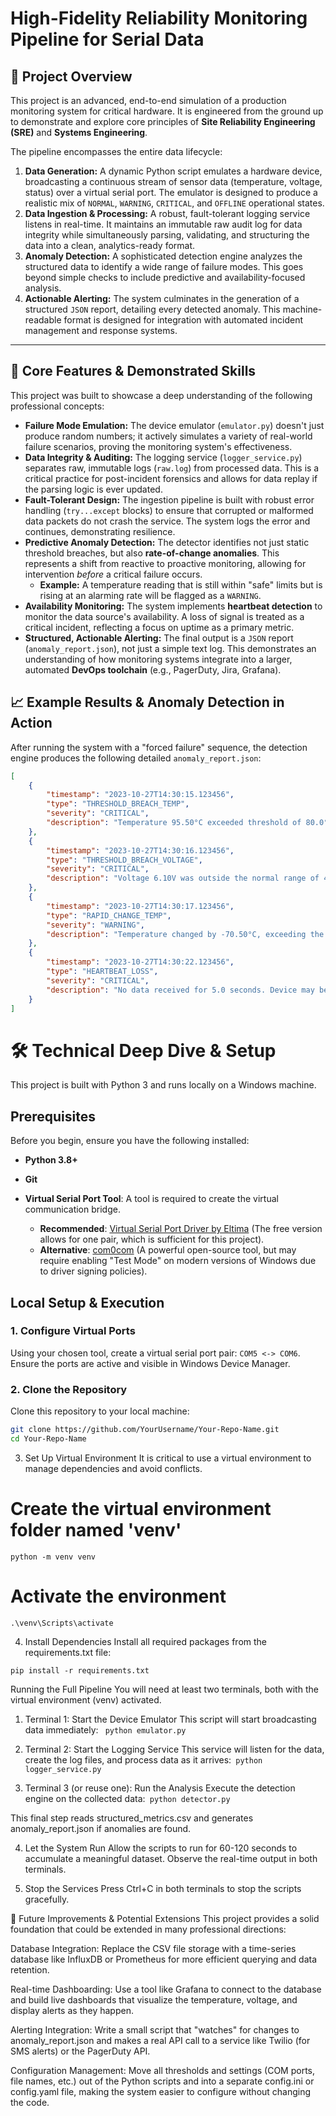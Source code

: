 # High-Fidelity Reliability Monitoring Pipeline for Serial Data

## 🌟 Project Overview

This project is an advanced, end-to-end simulation of a production monitoring system for critical hardware. It is engineered from the ground up to demonstrate and explore core principles of **Site Reliability Engineering (SRE)** and **Systems Engineering**.

The pipeline encompasses the entire data lifecycle:
1.  **Data Generation:** A dynamic Python script emulates a hardware device, broadcasting a continuous stream of sensor data (temperature, voltage, status) over a virtual serial port. The emulator is designed to produce a realistic mix of `NORMAL`, `WARNING`, `CRITICAL`, and `OFFLINE` operational states.
2.  **Data Ingestion & Processing:** A robust, fault-tolerant logging service listens in real-time. It maintains an immutable raw audit log for data integrity while simultaneously parsing, validating, and structuring the data into a clean, analytics-ready format.
3.  **Anomaly Detection:** A sophisticated detection engine analyzes the structured data to identify a wide range of failure modes. This goes beyond simple checks to include predictive and availability-focused analysis.
4.  **Actionable Alerting:** The system culminates in the generation of a structured `JSON` report, detailing every detected anomaly. This machine-readable format is designed for integration with automated incident management and response systems.

---

## 🚀 Core Features & Demonstrated Skills

This project was built to showcase a deep understanding of the following professional concepts:

*   **Failure Mode Emulation:** The device emulator (`emulator.py`) doesn't just produce random numbers; it actively simulates a variety of real-world failure scenarios, proving the monitoring system's effectiveness.
*   **Data Integrity & Auditing:** The logging service (`logger_service.py`) separates raw, immutable logs (`raw.log`) from processed data. This is a critical practice for post-incident forensics and allows for data replay if the parsing logic is ever updated.
*   **Fault-Tolerant Design:** The ingestion pipeline is built with robust error handling (`try...except` blocks) to ensure that corrupted or malformed data packets do not crash the service. The system logs the error and continues, demonstrating resilience.
*   **Predictive Anomaly Detection:** The detector identifies not just static threshold breaches, but also **rate-of-change anomalies**. This represents a shift from reactive to proactive monitoring, allowing for intervention *before* a critical failure occurs.
    *   **Example:** A temperature reading that is still within "safe" limits but is rising at an alarming rate will be flagged as a `WARNING`.
*   **Availability Monitoring:** The system implements **heartbeat detection** to monitor the data source's availability. A loss of signal is treated as a critical incident, reflecting a focus on uptime as a primary metric.
*   **Structured, Actionable Alerting:** The final output is a `JSON` report (`anomaly_report.json`), not just a simple text log. This demonstrates an understanding of how monitoring systems integrate into a larger, automated **DevOps toolchain** (e.g., PagerDuty, Jira, Grafana).


## 📈 Example Results & Anomaly Detection in Action

After running the system with a "forced failure" sequence, the detection engine produces the following detailed `anomaly_report.json`:

```json
[
    {
        "timestamp": "2023-10-27T14:30:15.123456",
        "type": "THRESHOLD_BREACH_TEMP",
        "severity": "CRITICAL",
        "description": "Temperature 95.50°C exceeded threshold of 80.0°C."
    },
    {
        "timestamp": "2023-10-27T14:30:16.123456",
        "type": "THRESHOLD_BREACH_VOLTAGE",
        "severity": "CRITICAL",
        "description": "Voltage 6.10V was outside the normal range of 4.5V-5.5V."
    },
    {
        "timestamp": "2023-10-27T14:30:17.123456",
        "type": "RAPID_CHANGE_TEMP",
        "severity": "WARNING",
        "description": "Temperature changed by -70.50°C, exceeding the rate-of-change threshold of 15.0°C."
    },
    {
        "timestamp": "2023-10-27T14:30:22.123456",
        "type": "HEARTBEAT_LOSS",
        "severity": "CRITICAL",
        "description": "No data received for 5.0 seconds. Device may be offline."
    }
]
```

# 🛠️ Technical Deep Dive & Setup

This project is built with Python 3 and runs locally on a Windows machine.

## Prerequisites

Before you begin, ensure you have the following installed:

- **Python 3.8+**
- **Git**
- **Virtual Serial Port Tool**: A tool is required to create the virtual communication bridge.

  - **Recommended**: [Virtual Serial Port Driver by Eltima](https://www.eltima.com/products/vspdxp/) (The free version allows for one pair, which is sufficient for this project).
  - **Alternative**: [com0com](https://sourceforge.net/projects/com0com/) (A powerful open-source tool, but may require enabling "Test Mode" on modern versions of Windows due to driver signing policies).

## Local Setup & Execution

### 1. Configure Virtual Ports

Using your chosen tool, create a virtual serial port pair: `COM5 <-> COM6`. Ensure the ports are active and visible in Windows Device Manager.

### 2. Clone the Repository

Clone this repository to your local machine:

```bash
git clone https://github.com/YourUsername/Your-Repo-Name.git
cd Your-Repo-Name
```

3. Set Up Virtual Environment
It is critical to use a virtual environment to manage dependencies and avoid conflicts.

# Create the virtual environment folder named 'venv'
```
python -m venv venv
```
# Activate the environment
```
.\venv\Scripts\activate
```
4. Install Dependencies
Install all required packages from the requirements.txt file:
```
pip install -r requirements.txt
```
Running the Full Pipeline
You will need at least two terminals, both with the virtual environment (venv) activated.

1. Terminal 1: Start the Device Emulator
This script will start broadcasting data immediately:
``` python emulator.py```

3. Terminal 2: Start the Logging Service
This service will listen for the data, create the log files, and process data as it arrives:``` python logger_service.py```

4. Terminal 3 (or reuse one): Run the Analysis
Execute the detection engine on the collected data:``` python detector.py```

This final step reads structured_metrics.csv and generates anomaly_report.json if anomalies are found.

4. Let the System Run
Allow the scripts to run for 60-120 seconds to accumulate a meaningful dataset. Observe the real-time output in both terminals.

5. Stop the Services
Press Ctrl+C in both terminals to stop the scripts gracefully.

🔮 Future Improvements & Potential Extensions
This project provides a solid foundation that could be extended in many professional directions:

Database Integration: Replace the CSV file storage with a time-series database like InfluxDB or Prometheus for more efficient querying and data retention.

Real-time Dashboarding: Use a tool like Grafana to connect to the database and build live dashboards that visualize the temperature, voltage, and display alerts as they happen.

Alerting Integration: Write a small script that "watches" for changes to anomaly_report.json and makes a real API call to a service like Twilio (for SMS alerts) or the PagerDuty API.

Configuration Management: Move all thresholds and settings (COM ports, file names, etc.) out of the Python scripts and into a separate config.ini or config.yaml file, making the system easier to configure without changing the code.
